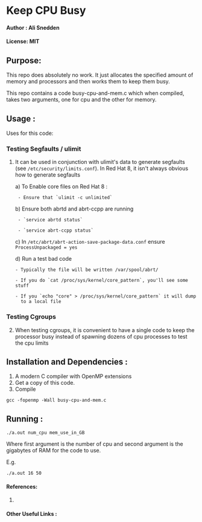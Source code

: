 # Keep CPU Busy
#### Author : Ali Snedden
#### License: MIT
## Purpose:
This repo does absolutely no work. It just allocates the specified amount of memory
and processors and then works them to keep them busy. 

This repo contains a code busy-cpu-and-mem.c which when compiled, takes two
arguments, one for cpu and the other for memory.

## Usage :
Uses for this code:

### Testing Segfaults / ulimit

1. It can be used in conjunction with ulimit's data to generate segfaults
   (see `/etc/security/limits.conf`). In Red Hat 8, it isn't always obvious how to 
   generate segfaults

    a) To Enable core files on Red Hat 8 : 

        - Ensure that `ulimit -c unlimited`

    b) Ensure both abrtd and abrt-ccpp are running

        - `service abrtd status`

        - `service abrt-ccpp status`

    c) In `/etc/abrt/abrt-action-save-package-data.conf` ensure `ProcessUnpackaged = yes`

    d) Run a test bad code

       - Typically the file will be written /var/spool/abrt/

       - If you do `cat /proc/sys/kernel/core_pattern`, you'll see some stuff

       - If you `echo "core" > /proc/sys/kernel/core_pattern` it will dump
         to a local file

### Testing Cgroups
2. When testing cgroups, it is convenient to have a single code to keep the processor
   busy instead of spawning dozens of cpu processes to test the cpu limits


## Installation and Dependencies :
1. A modern C compiler with OpenMP extensions
2. Get a copy of this code.
3. Compile 
```
gcc -fopenmp -Wall busy-cpu-and-mem.c
```


## Running :
```
./a.out num_cpu mem_use_in_GB
```
Where first argument is the number of cpu and second argument is the gigabytes of RAM 
for the code to use.

E.g. 
```
./a.out 16 50
```



#### References:
1.

#### Other Useful Links :
